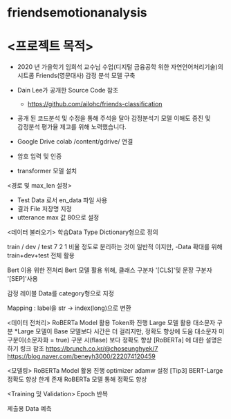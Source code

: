 # friendsemotionanalysis

#  <프로젝트 목적>
 - 2020 년 가을학기 임희석 교수님 수업(디지털 금융공학 위한 자연언어처리기술)의
   시트콤 Friends(영문대사) 감정 분석 모델 구축

- Dain Lee가 공개한 Source Code 참조
  - https://github.com/ailohc/friends-classification

- 공개 된 코드분석 및 수정을 통해 주석을 달아 감정분석기 모델 이해도 증진 및 <br>
  감정분석 평가율 제고를 위해 노력했습니다.
  
 - Google Drive colab /content/gdrive/ 연결
 - 암호 입력 및 인증
 - transformer 모델 설치
 
 <경로 및 max_len 설정>
 - Test Data 로서 en_data 파일 사용
 - 결과 File 저장명 지정
 - utterance max 값 80으로 설정

<데이터 불러오기>
학습Data Type Dictionary형으로 정의

train / dev / test 7 2 1 비율 정도로 분리하는 것이 일반적 이지만,
-Data 확대를 위해 train+dev+test 전체 활용

Bert 이용 위한 전처리
Bert 모델 활용 위해, 클래스 구분자 '[CLS]'및 문장 구분자 '[SEP]'사용

감정 레이블 Data를 category형으로 지정

Mapping : label을 str -> index(long)으로 변환

<데이터 전처리>
RoBERTa Model 활용 Token화 진행
Large 모델 활용
대소문자 구분
*Large 모델이 Base 모델보다 시간은 더 걸리지만, 정확도 향상에 도움
대소문자 미구분이(소문자화 = true) 구분 시(flase) 보다 정확도 향상
[RoBERTa] 에 대한 설명은 하기 링크 참조
https://brunch.co.kr/@choseunghyek/7
https://blog.naver.com/beneyh3000/222074120459

<모델링>
RoBERTa Model 활용 진행
optimizer adamw 설정
[Tip3]
BERT-Large 정확도 향상 한계 존재
RoBERTa 모델 통해 정확도 향상

<Training 및 Validation>
Epoch 반복

제출용 Data 예측
